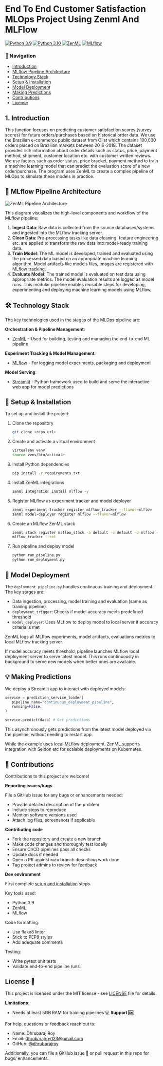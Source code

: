 ﻿# End To End Customer Satisfaction MLOps Project Using Zenml And MLFlow 
[![Python 3.9](https://img.shields.io/badge/python-3.9-blue.svg)](https://www.python.org/downloads/release/python-390/)
[![Python 3.10](https://img.shields.io/badge/python-3.10-blue.svg)](https://www.python.org/downloads/release/python-3100/)
[![ZenML](https://img.shields.io/badge/ZenML-1.8-green)](https://docs.zenml.io/)
[![MLflow](https://img.shields.io/badge/MLflow-3.0-red)](https://mlflow.org)

### 🧭 Navigation
- [Introduction](#1-introduction)
- [MLflow Pipeline Architecture](#mlflow-pipeline-architecture)
- [Technology Stack](#technology-stack)
- [Setup & Installation](#setup--installation)
- [Model Deployment](#model-deployment)
- [Making Predictions](#making-predictions)
- [Contributions](#contributions)
- [License](#license)


## 1. Introduction

This function focuses on predicting customer satisfaction scores (survey scores) for future orders/purchases based on historical order data. We use the Brazilian e-commerce public dataset from Olist which contains 100,000 orders placed on Brazilian markets between 2016-2018. The dataset provides rich information about order details such as status, price, payment method, shipment, customer location etc. with customer written reviews. We use factors such as order status, price bracket, payment method to train a machine learning model that can predict the evaluation score of a new order/purchase. The program uses ZenML to create a complex pipeline of MLOps to simulate these models in practice.

## 🚀 MLflow Pipeline Architecture
![ZenML Pipeline Architecture](https://assets-global.website-files.com/65264f6bf54e751c3a776db1/652fbc286e750e159bf251b5_trainingandif.png)

This diagram visualizes the high-level components and workflow of the MLflow pipeline:
1. **Ingest Data**: Raw data is collected from the source databases/systems and ingested into the MLflow tracking server.
2. **Clean Data**: Pre-processing tasks like data cleaning, feature engineering etc. are applied to transform the raw data into model-ready training data.
3. **Train Model**: The ML model is developed, trained and evaluated using the processed data based on an appropriate machine learning algorithm. Model artifacts like models files, images are registered with MLflow tracking.
4. **Evaluate Model**: The trained model is evaluated on test data using appropriate metrics. The model evaluation results are logged as model runs.
This modular pipeline enables reusable steps for developing, experimenting and deploying machine learning models using MLflow.

## 🛠️ Technology Stack

The key technologies used in the stages of the MLOps pipeline are:

**Orchestration & Pipeline Management**:
- [ZenML](https://github.com/zenml-io/zenml) - Used for building, testing and managing the end-to-end ML pipeline

**Experiment Tracking & Model Management**:  
- [MLflow](https://mlflow.org/) - For logging model experiments, packaging and deployment

**Model Serving**:
- [Streamlit](https://streamlit.io/) - Python framework used to build and serve the interactive web app for model predictions  

## 🔧 Setup & Installation

To set up and install the project:

1. Clone the repository
    ```bash
    git clone <repo_url>
    ```

2. Create and activate a virtual environment 
   ```bash
   virtualenv venv
   source venv/bin/activate
   ```

3. Install Python dependencies
   ```bash
   pip install -r requirements.txt
   ```  

4. Install ZenML integrations
   ```bash
   zenml integration install mlflow -y 
   ```

5. Register MLflow as experiment tracker and model deployer
   ```bash
   zenml experiment-tracker register mlflow_tracker --flavor=mlflow  
   zenml model-deployer register mlflow --flavor=mlflow
   ```

6. Create an MLflow ZenML stack
   ```bash
   zenml stack register mlflow_stack -a default -o default -d mlflow -e 
   mlflow_tracker --set
   ```

7. Run pipeline and deploy model
   ```bash
   python run_pipeline.py
   python run_deployment.py
   ```
## 🚀 Model Deployment 

The `deployment_pipeline.py` handles continuous training and deployment. The key stages are:

- Data ingestion, processing, model training and evaluation (same as training pipeline)
- `deployment_trigger`: Checks if model accuracy meets predefined threshold
- `model_deployer`: Uses MLflow to deploy model to local server if accuracy criteria is met

ZenML logs all MLflow experiments, model artifacts, evaluations metrics to local MLflow tracking server.

If model accuracy meets threshold, pipeline launches MLflow local deployment server to serve latest model. This runs continuously in background to serve new models when better ones are available.

## 💡 Making Predictions

We deploy a Streamlit app to interact with deployed models:

```python
service = prediction_service_loader(
   pipeline_name="continuous_deployment_pipeline",
   running=False,
)

service.predict(data) # Get predictions
```

This asynchronously gets predictions from the latest model deployed via the pipeline, without needing to restart app.

While the example uses local MLflow deployment, ZenML supports integration with Seldon etc for scalable deployments on Kubernetes.

## 🤝 Contributions

Contributions to this project are welcome!

**Reporting issues/bugs**

File a GitHub issue for any bugs or enhancements needed:

- Provide detailed description of the problem
- Include steps to reproduce
- Mention software versions used 
- Attach log files, screenshots if applicable

**Contributing code**

- Fork the repository and create a new branch
- Make code changes and thoroughly test locally
- Ensure CI/CD pipelines pass all checks  
- Update docs if needed
- Open a PR against `main` branch describing work done
- Tag project admins to review for feedback 

**Dev environment**

First complete [setup and installation](setup-install) steps.

Key tools used:

- Python 3.9
- ZenML
- MLflow  

Code formatting:

- Use flake8 linter
- Stick to PEP8 styles
- Add adequate comments  

Testing:

- Write pytest unit tests
- Validate end-to-end pipeline runs


## License 📄

This project is licensed under the MIT license - see [LICENSE](LICENSE) file for details.

**Limitations:**

- Needs at least 5GB RAM for training pipelines 💻
**Support 🆘** 

For help, questions or feedback reach out to:

- Name: Dhrubaraj Roy 
- Email: dhrubarajroy123@gmail.com
- GitHub: [@dhrubarajroy](https://github.com/Dhrubaraj-Roy)

Additionally, you can file a GitHub issue 🐛 or pull request  in this repo for bugs/ enhancements.


